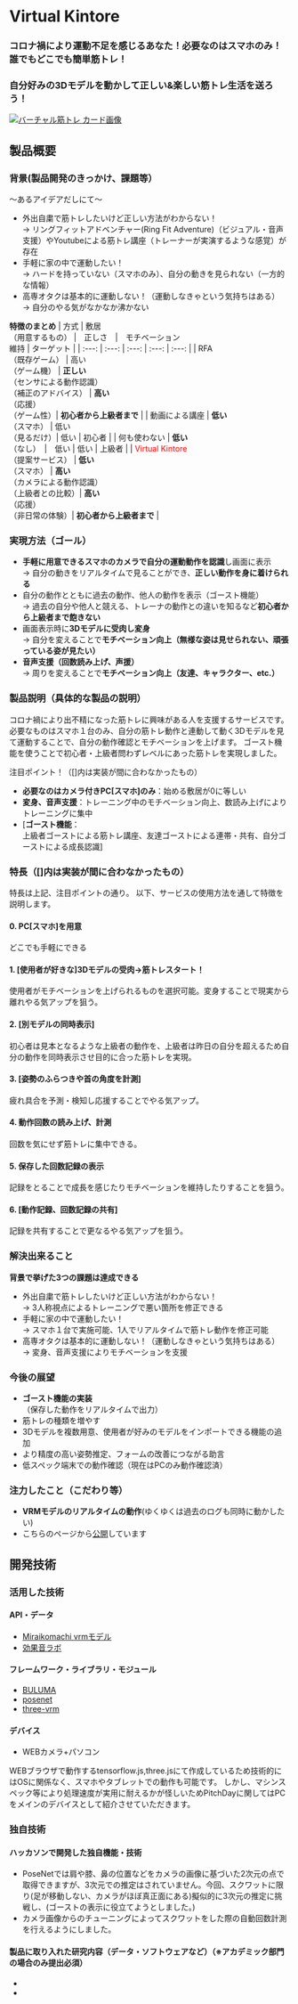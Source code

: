# Virtual Kintore
### コロナ禍により運動不足を感じるあなた！必要なのはスマホのみ！誰でもどこでも簡単筋トレ！
### 自分好みの3Dモデルを動かして正しい&楽しい筋トレ生活を送ろう！
[![バーチャル筋トレ カード画像](https://virtual-kintore.web.app/assets/img/virtual-kinotre.png)](https://www.youtube.com/watch?v=G5rULR53uMk)

## 製品概要
### 背景(製品開発のきっかけ、課題等）
～あるアイデアだしにて～  
* 外出自粛で筋トレしたいけど正しい方法がわからない！  
-> リングフィットアドベンチャー(Ring Fit Adventure)（ビジュアル・音声支援）やYoutubeによる筋トレ講座（トレーナーが実演するような感覚）が存在  
* 手軽に家の中で運動したい！  
-> ハードを持っていない（スマホのみ）、自分の動きを見られない（一方的な情報）  
* 高専オタクは基本的に運動しない！（運動しなきゃという気持ちはある）  
-> 自分のやる気がなかなか沸かない  

**特徴のまとめ**
|  方式  |  敷居<br>（用意するもの）  |　正しさ　|　モチベーション<br>維持 | ターゲット |
| :---: | :---: | :---: | :---: | :---: |
| RFA<br>（既存ゲーム）  | 高い<br>（ゲーム機） | **正しい**<br>（センサによる動作認識）<br>（補正のアドバイス） | **高い**<br>（応援）<br>（ゲーム性）| **初心者から上級者まで** |
| 動画による講座  |  **低い**<br>（スマホ） | 低い<br>（見るだけ）| 低い | 初心者 |
| 何も使わない | **低い**<br>（なし）　|　低い | 低い | 上級者 |
| <font color="Red">Virtual Kintore</font><br>（提案サービス） | **低い**<br>（スマホ） | **高い**<br>（カメラによる動作認識）<br>（上級者との比較）| **高い**<br>（応援）<br>（非日常の体験）| **初心者から上級者まで** |

### 実現方法（ゴール）
* **手軽に用意できるスマホのカメラで自分の運動動作を認識**し画面に表示  
-> 自分の動きをリアルタイムで見ることができ、**正しい動作を身に着けられる**
* 自分の動作とともに過去の動作、他人の動作を表示（ゴースト機能）  
-> 過去の自分や他人と競える、トレーナの動作との違いを知るなど**初心者から上級者まで飽きない**
* 画面表示時に**3Dモデルに受肉し変身**  
-> 自分を変えることで**モチベーション向上（無様な姿は見せられない、頑張っている姿が見たい）**  
* **音声支援（回数読み上げ、声援）**  
-> 周りを変えることで**モチベーション向上（友達、キャラクター、etc.）**


### 製品説明（具体的な製品の説明）
コロナ禍により出不精になった筋トレに興味がある人を支援するサービスです。
必要なものはスマホ１台のみ、自分の筋トレ動作と連動して動く3Dモデルを見て運動することで、自分の動作確認とモチベーションを上げます。
ゴースト機能を使うことで初心者・上級者問わずレベルにあった筋トレを実現しました。


注目ポイント！（[]内は実装が間に合わなかったもの）
* **必要なのはカメラ付きPC[スマホ]のみ**：始める敷居が0に等しい
* **変身、音声支援**：トレーニング中のモチベーション向上、数読み上げによりトレーニングに集中
* [**ゴースト機能**：  
上級者ゴーストによる筋トレ講座、友達ゴーストによる連帯・共有、自分ゴーストによる成長認識]  


### 特長（[]内は実装が間に合わなかったもの）
特長は上記、注目ポイントの通り。
以下、サービスの使用方法を通して特徴を説明します。

#### 0. PC[スマホ]を用意  
どこでも手軽にできる  
#### 1. [使用者が好きな]3Dモデルの受肉→筋トレスタート！  
使用者がモチベーションを上げられるものを選択可能。変身することで現実から離れやる気アップを狙う。  
#### 2. [別モデルの同時表示]  
初心者は見本となるような上級者の動作を、上級者は昨日の自分を超えるため自分の動作を同時表示させ目的に合った筋トレを実現。  
#### 3. [姿勢のふらつきや首の角度を計測]  
疲れ具合を予測・検知し応援することでやる気アップ。  
#### 4. 動作回数の読み上げ、計測  
回数を気にせず筋トレに集中できる。  
#### 5. 保存した回数記録の表示  
記録をとることで成長を感じたりモチベーションを維持したりすることを狙う。  
#### 6. [動作記録、回数記録の共有]  
記録を共有することで更なるやる気アップを狙う。


### 解決出来ること
**背景で挙げた3つの課題は達成できる**  
* 外出自粛で筋トレしたいけど正しい方法がわからない！  
-> 3人称視点によるトレーニングで悪い箇所を修正できる  
* 手軽に家の中で運動したい！  
-> スマホ１台で実施可能、1人でリアルタイムで筋トレ動作を修正可能    
* 高専オタクは基本的に運動しない！（運動しなきゃという気持ちはある）  
-> 変身、音声支援によりモチベーションを支援  

### 今後の展望
* **ゴースト機能の実装**  
（保存した動作をリアルタイムで出力）
* 筋トレの種類を増やす
* 3Dモデルを複数用意、使用者が好みのモデルをインポートできる機能の追加
* より精度の高い姿勢推定、フォームの改善につながる助言
* 低スペック端末での動作確認（現在はPCのみ動作確認済）

### 注力したこと（こだわり等）
* **VRMモデルのリアルタイムの動作**(ゆくゆくは過去のログも同時に動かしたい)
* こちらのページから[公開](http://virtual-kintore)しています

## 開発技術
### 活用した技術
#### API・データ
- [Miraikomachi vrmモデル](https://github.com/Miraikomachi/MiraikomachiVRM)
- [効果音ラボ](https://soundeffect-lab.info/sound/voice/)

#### フレームワーク・ライブラリ・モジュール
- [BULUMA](https://bulma.io/)
- [posenet](https://github.com/tensorflow/tfjs-models/tree/master/posenet)
- [three-vrm](https://github.com/pixiv/three-vrm)

#### デバイス
- WEBカメラ+パソコン

WEBブラウザで動作するtensorflow.js,three.jsにて作成しているため技術的にはOSに関係なく、スマホやタブレットでの動作も可能です。
しかし、マシンスペック等により処理速度が実用に耐えるかが怪しいためPitchDayに関してはPCをメインのデバイスとして紹介させていただきます。

### 独自技術
#### ハッカソンで開発した独自機能・技術
- PoseNetでは肩や膝、鼻の位置などをカメラの画像に基づいた2次元の点で取得できますが、3次元での推定はされていません。今回、スクワットに限り(足が移動しない、カメラがほぼ真正面にある)擬似的に3次元の推定に挑戦し、(ゴーストの表示に役立てようとしました。)
- カメラ画像からのチューニングによってスクワットをした際の自動回数計測を行えるようにしました。



#### 製品に取り入れた研究内容（データ・ソフトウェアなど）（※アカデミック部門の場合のみ提出必須）
*
*
